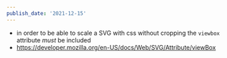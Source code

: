 ```yaml
---
publish_date: '2021-12-15'
---
```

- in order to be able to scale a SVG with css without cropping the `viewbox` attribute _must_ be included 
- https://developer.mozilla.org/en-US/docs/Web/SVG/Attribute/viewBox
